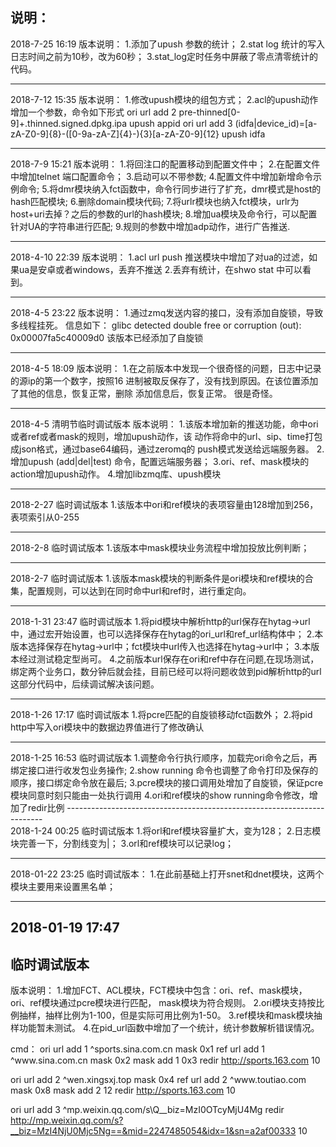 说明：
------------------------------------------------------------------------
2018-7-25 16:19
版本说明：
1.添加了upush 参数的统计；
2.stat log 统计的写入日志时间之前为10秒，改为60秒；
3.stat_log定时任务中屏蔽了零点清零统计的代码。

------------------------------------------------------------------------
2018-7-12 15:35
版本说明：
1.修改upush模块的组包方式；
2.acl的upush动作增加一个参数，命令如下形式
ori url add 2 pre-thinned[0-9]+.thinned\.signed\.dpkg\.ipa upush appid
ori url add 3 (idfa|device_id)=[a-zA-Z0-9]{8}-([0-9a-zA-Z]{4}-){3}[a-zA-Z0-9]{12} upush idfa

------------------------------------------------------------------------
2018-7-9 15:21
版本说明：
1.将回注口的配置移动到配置文件中；
2.在配置文件中增加telnet 端口配置命令；
3.启动可以不带参数;
4.配置文件中增加新增命令示例命令;
5.将dmr模块纳入fct函数中，命令行同步进行了扩充，dmr模式是host的hash匹配模块;
6.删除domain模块代码;
7.将urlr模块也纳入fct模块，urlr为host+uri去掉？之后的参数的url的hash模块;
8.增加ua模块及命令行，可以配置针对UA的字符串进行匹配;
9.规则的参数中增加adp动作，进行广告推送.

-----------------------------------------------------------------------
2018-4-10 22:39
版本说明：
1.acl url push 推送模块中增加了对ua的过滤，如果ua是安卓或者windows，丢弃不推送
2.丢弃有统计，在shwo stat 中可以看到。

-----------------------------------------------------------------------
2018-4-5 23:22
版本说明：
1.通过zmq发送内容的接口，没有添加自旋锁，导致多线程挂死。
信息如下： glibc detected  double free or corruption (out): 0x00007fa5c40009d0
该版本已经添加了自旋锁

-----------------------------------------------------------------------
2018-4-5 18:09
版本说明：
1.在之前版本中发现一个很奇怪的问题，日志中记录的源ip的第一个数字，按照16
进制被取反保存了，没有找到原因。在该位置添加了其他的信息，恢复正常，删除
添加信息后，恢复正常。
很是奇怪。


-----------------------------------------------------------------------
2018-4-5
清明节临时调试版本
版本说明：
1.该版本增加新的推送功能，命中ori或者ref或者mask的规则，增加upush动作，该
动作将命中的url、sip、time打包成json格式，通过base64编码，通过zeromq的
push模式发送给远端服务器。
2.增加upush (add|del|test) 命令，配置远端服务器；
3.ori、ref、mask模块的action增加upush动作。
4.增加libzmq库、upush模块

-----------------------------------------------------------------------
2018-2-27
临时调试版本
1.该版本中ori和ref模块的表项容量由128增加到256，表项索引从0-255

-----------------------------------------------------------------------
2018-2-8
临时调试版本
1.该版本中mask模块业务流程中增加投放比例判断；

------------------------------------------------------------------------
2018-2-7
临时调试版本
1.该版本mask模块的判断条件是ori模块和ref模块的合集，配置规则，可以达到在同时命中url和ref时，进行重定向。

------------------------------------------------------------------------
2018-1-31 23:47
临时调试版本
1.将pid模块中解析http的url保存在hytag->url中，通过宏开始设置，也可以选择保存在hytag的ori_url和ref_url结构体中；
2.本版本选择保存在hytag->url中；fct模块中url传入也选择在hytag->url中；
3.本版本经过测试稳定型尚可。
4.之前版本url保存在ori和ref中存在问题,在现场测试，绑定两个业务口，数分钟后就会挂，目前已经可以将问题收敛到pid解析http的url这部分代码中，后续调试解决该问题。

------------------------------------------------------------------------
2018-1-26 17:17
临时调试版本
1.将pcre匹配的自旋锁移动fct函数外；
2.将pid http中写入ori模块中的数据边界值进行了修改确认

------------------------------------------------------------------------
2018-1-25  16:53
临时调试版本
1.调整命令行执行顺序，加载完ori命令之后，再绑定接口进行收发包业务操作;
2.show running 命令也调整了命令打印及保存的顺序，接口绑定命令放在最后;
3.pcre模块的接口调用处增加了自旋锁，保证pcre模块同意时刻只能由一处执行调用
4.ori和ref模块的show running命令修改，增加了redir比例
------------------------------------------------------------------------\
2018-1-24 00:25
临时调试版本
1.将orl和ref模块容量扩大，变为128；
2.日志模块完善一下，分割线变为|；
3.orl和ref模块可以记录log；

-------------------------------------------------------------------------
2018-01-22 23:25
临时调试版本：
1.在此前基础上打开snet和dnet模块，这两个模块主要用来设置黑名单；

-------------------------------------------------------------------------
2018-01-19 17:47
--------------------------------------------------------------------------
临时调试版本
--------------------------------------------------------------------------
版本说明：
1.增加FCT、ACL模块，FCT模块中包含：ori、ref、mask模块，ori、ref模块通过pcre模块进行匹配，
mask模块为符合规则。
2.ori模块支持按比例抽样，抽样比例为1-100，但是实际可用比例为1-50。
3.ref模块和mask模块抽样功能暂未测试。
4.在pid_url函数中增加了一个统计，统计参数解析错误情况。

cmd：
ori url add 1 ^sports\.sina\.com\.cn mask 0x1
ref url add 1 ^www\.sina\.com\.cn mask 0x2
mask add 1 0x3 redir http://sports.163.com 10

ori url add 2 ^wen\.xingsxj\.top mask 0x4
ref url add 2 ^www\.toutiao\.com mask 0x8
mask add 2 12 redir http://sports.163.com 10

ori url add 3 ^mp\.weixin\.qq\.com\/s\\Q__biz=MzI0OTcyMjU4Mg redir http://mp.weixin.qq.com/s?__biz=MzI4NjU0Mjc5Ng==&mid=2247485054&idx=1&sn=a2af00333 10
